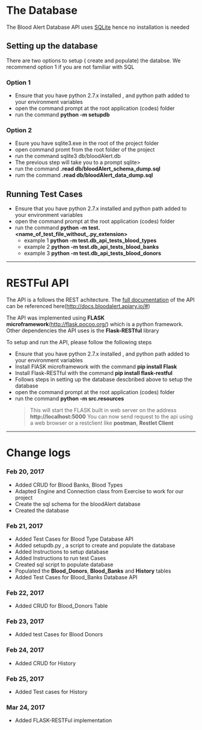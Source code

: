 
# The Database
The Blood Alert Database API uses
 [SQLite](www.sqlite.org) hence no installation is needed

## Setting up the database
There are two options to setup ( create and populate) the databse. We recommend option 1 if you are not familiar with SQL

###  Option 1

* Ensure that you have python 2.7.x installed , and python path added to your environment variables
* open the command prompt at the root application (codes) folder
* run the command **python -m setupdb**

###  Option 2

* Esure you have sqlite3.exe in the root of the project folder
* open command promt from the root folder of the project
* run the command sqlite3 db/bloodAlert.db   
* The previous step will take you to a prompt sqlite>
* run the command **.read db/bloodAlert_schema_dump.sql**
* rum the command **.read db/bloodAlert_data_dump.sql**

## Running Test Cases

* Ensure that you have python 2.7.x installed and python path added to your environment variables
* open the command prompt at the root application (codes) folder
* run the command **python -m test.<name_of_test_file_without_.py_extension>**
    * example 1 **python -m test.db_api_tests_blood_types**
    * example 2 **python -m test.db_api_tests_blood_banks**
    * example 3 **python -m test.db_api_tests_blood_donors**



* * *

# RESTFul API

The API is a follows the REST achitecture. 
The [full documentation](http://docs.bloodalert.apiary.io/#) of the API can be referenced here(http://docs.bloodalert.apiary.io/#)

The API was implemented using **FLASK microframework**(http://flask.pocoo.org/) which is a python framework.  
Other dependencies the API uses is the **Flask-RESTful** library

To setup and run the API, please follow the following steps

* Ensure that you have python 2.7.x installed , and python path added to your environment variables
* Install FlASK microframework with the command **pip install Flask**
* Install Flask-RESTful with the command **pip install flask-restful**
* Follows steps in setting up the database descbribed above to setup the database
* open the command prompt at the root application (codes) folder
* run the command **python -m src.resources**
    > This will start the FLASK built in web server on the address **http://localhost:5000**
    > You can now send request to the api using a web browser or a restclient like **postman**, **Restlet Client**

* * *

# Change logs

### Feb 20, 2017
* Added CRUD for Blood Banks, Blood Types
* Adapted Engine and Connection class from Exercise to work for our project
* Create the sql schema for the bloodAlert database
* Created the database

### Feb 21, 2017
* Added Test Cases for Blood Type Database API
* Added setupdb.py , a script to create and populate the database
* Added Instructions to setup database
* Added Instructions to run test Cases
* Created sql script to populate database
* Populated the **Blood_Donors**, **Blood_Banks** and **History** tables
* Added Test Cases for Blood_Banks Database API

### Feb 22, 2017
* Added CRUD for Blood_Donors Table
### Feb 23, 2017
* Added test Cases for Blood Donors
### Feb 24, 2017
* Added CRUD for History
### Feb 25, 2017
* Added Test cases for History
### Mar 24, 2017
* Added FLASK-RESTFul implementation




